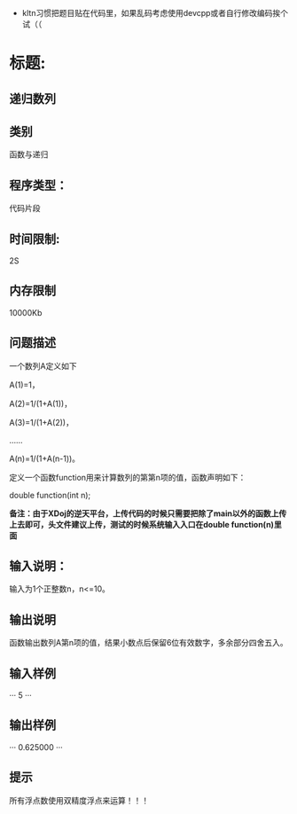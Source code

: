 - kltn习惯把题目贴在代码里，如果乱码考虑使用devcpp或者自行修改编码挨个试（（

# 标题:

## 递归数列

## 类别

函数与递归

## 程序类型：

代码片段

## 时间限制:

2S

## 内存限制	

10000Kb

## 问题描述	

一个数列A定义如下

A(1)=1，

A(2)=1/(1+A(1))，

A(3)=1/(1+A(2))，

……

A(n)=1/(1+A(n-1))。

定义一个函数function用来计算数列的第第n项的值，函数声明如下：

double function(int n);

**备注：由于XDoj的逆天平台，上传代码的时候只需要把除了main以外的函数上传上去即可，头文件建议上传，测试的时候系统输入入口在double function(n)里面**

## 输入说明：	

输入为1个正整数n，n<=10。

## 输出说明	

函数输出数列A第n项的值，结果小数点后保留6位有效数字，多余部分四舍五入。

## 输入样例	

···
5
···

## 输出样例	

···
0.625000
···

## 提示	

所有浮点数使用双精度浮点来运算！！！